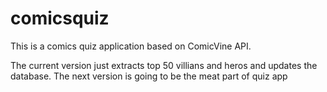 # comicsquiz

This is a comics quiz application based on ComicVine API.

The current version just extracts top 50 villians and heros and updates the database.
The next version is going to be the meat part of quiz app
